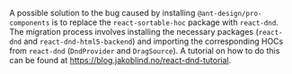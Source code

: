 A possible solution to the bug caused by installing `@ant-design/pro-components` is to replace the `react-sortable-hoc` package with `react-dnd`. The migration process involves installing the necessary packages (`react-dnd` and `react-dnd-html5-backend`) and importing the corresponding HOCs from `react-dnd` (`DndProvider` and `DragSource`). A tutorial on how to do this can be found at <https://blog.jakoblind.no/react-dnd-tutorial>.
